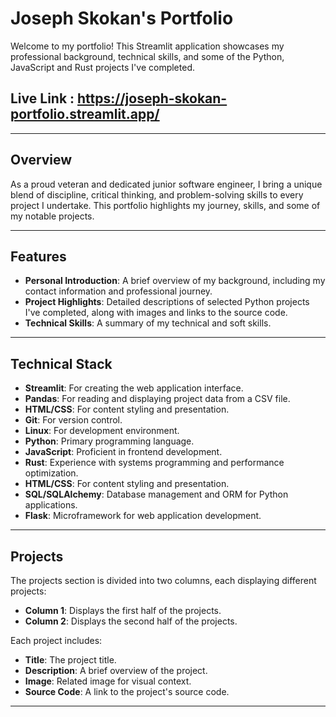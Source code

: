 # **Joseph Skokan's Portfolio**

Welcome to my portfolio! This Streamlit application showcases my professional background, technical skills, and some of the Python, JavaScript and Rust projects I've completed.

## Live Link : https://joseph-skokan-portfolio.streamlit.app/

---

## **Overview**

As a proud veteran and dedicated junior software engineer, I bring a unique blend of discipline, critical thinking, and problem-solving skills to every project I undertake. This portfolio highlights my journey, skills, and some of my notable projects.

---

## **Features**

- **Personal Introduction**: A brief overview of my background, including my contact information and professional journey.
- **Project Highlights**: Detailed descriptions of selected Python projects I've completed, along with images and links to the source code.
- **Technical Skills**: A summary of my technical and soft skills.

---

## **Technical Stack**

- **Streamlit**: For creating the web application interface.
- **Pandas**: For reading and displaying project data from a CSV file.
- **HTML/CSS**: For content styling and presentation.
- **Git**: For version control.
- **Linux**: For development environment.
- **Python**: Primary programming language.
- **JavaScript**: Proficient in frontend development.
- **Rust**: Experience with systems programming and performance optimization.
- **HTML/CSS**: For content styling and presentation.
- **SQL/SQLAlchemy**: Database management and ORM for Python applications.
- **Flask**: Microframework for web application development.

---

## **Projects**

The projects section is divided into two columns, each displaying different projects:

- **Column 1**: Displays the first half of the projects.
- **Column 2**: Displays the second half of the projects.

Each project includes:

- **Title**: The project title.
- **Description**: A brief overview of the project.
- **Image**: Related image for visual context.
- **Source Code**: A link to the project's source code.

---
